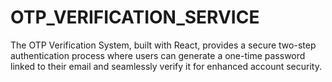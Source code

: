# OTP_VERIFICATION_SERVICE
The OTP Verification System, built with React, provides a secure two-step authentication process where users can generate a one-time password linked to their email and seamlessly verify it for enhanced account security.
